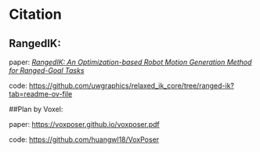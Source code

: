 # Citation

## RangedIK:

   paper: [*RangedIK: An Optimization-based Robot Motion Generation Method for Ranged-Goal Tasks*](https://arxiv.org/abs/2302.13935)
 
   code: https://github.com/uwgraphics/relaxed_ik_core/tree/ranged-ik?tab=readme-ov-file

   

##Plan by Voxel:

   paper: https://voxposer.github.io/voxposer.pdf
   
   code: https://github.com/huangwl18/VoxPoser



